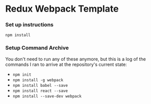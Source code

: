 # Redux Webpack Template

### Set up instructions
`npm install`

### Setup Command Archive
You don't need to run any of these anymore, but this is a log of the commands I ran to arrive at the repository's current state:

+ `npm init`
+ `npm install -g webpack`
+ `npm install babel --save`
+ `npm install react --save`
+ `npm install --save-dev webpack`
